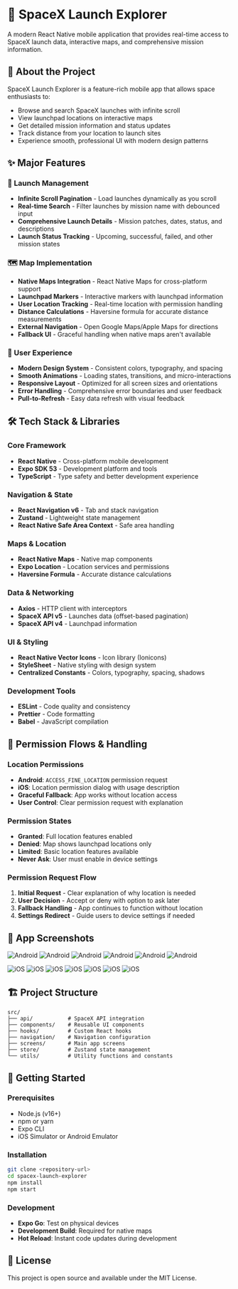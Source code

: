# 🚀 SpaceX Launch Explorer

A modern React Native mobile application that provides real-time access to SpaceX launch data, interactive maps, and comprehensive mission information.

## 📱 About the Project

SpaceX Launch Explorer is a feature-rich mobile app that allows space enthusiasts to:

- Browse and search SpaceX launches with infinite scroll
- View launchpad locations on interactive maps
- Get detailed mission information and status updates
- Track distance from your location to launch sites
- Experience smooth, professional UI with modern design patterns

## ✨ Major Features

### 🚀 Launch Management

- **Infinite Scroll Pagination** - Load launches dynamically as you scroll
- **Real-time Search** - Filter launches by mission name with debounced input
- **Comprehensive Launch Details** - Mission patches, dates, status, and descriptions
- **Launch Status Tracking** - Upcoming, successful, failed, and other mission states

### 🗺️ Map Implementation

- **Native Maps Integration** - React Native Maps for cross-platform support
- **Launchpad Markers** - Interactive markers with launchpad information
- **User Location Tracking** - Real-time location with permission handling
- **Distance Calculations** - Haversine formula for accurate distance measurements
- **External Navigation** - Open Google Maps/Apple Maps for directions
- **Fallback UI** - Graceful handling when native maps aren't available

### 🎨 User Experience

- **Modern Design System** - Consistent colors, typography, and spacing
- **Smooth Animations** - Loading states, transitions, and micro-interactions
- **Responsive Layout** - Optimized for all screen sizes and orientations
- **Error Handling** - Comprehensive error boundaries and user feedback
- **Pull-to-Refresh** - Easy data refresh with visual feedback

## 🛠️ Tech Stack & Libraries

### Core Framework

- **React Native** - Cross-platform mobile development
- **Expo SDK 53** - Development platform and tools
- **TypeScript** - Type safety and better development experience

### Navigation & State

- **React Navigation v6** - Tab and stack navigation
- **Zustand** - Lightweight state management
- **React Native Safe Area Context** - Safe area handling

### Maps & Location

- **React Native Maps** - Native map components
- **Expo Location** - Location services and permissions
- **Haversine Formula** - Accurate distance calculations

### Data & Networking

- **Axios** - HTTP client with interceptors
- **SpaceX API v5** - Launches data (offset-based pagination)
- **SpaceX API v4** - Launchpad information

### UI & Styling

- **React Native Vector Icons** - Icon library (Ionicons)
- **StyleSheet** - Native styling with design system
- **Centralized Constants** - Colors, typography, spacing, shadows

### Development Tools

- **ESLint** - Code quality and consistency
- **Prettier** - Code formatting
- **Babel** - JavaScript compilation

## 🔐 Permission Flows & Handling

### Location Permissions

- **Android**: `ACCESS_FINE_LOCATION` permission request
- **iOS**: Location permission dialog with usage description
- **Graceful Fallback**: App works without location access
- **User Control**: Clear permission request with explanation

### Permission States

- **Granted**: Full location features enabled
- **Denied**: Map shows launchpad locations only
- **Limited**: Basic location features available
- **Never Ask**: User must enable in device settings

### Permission Request Flow

1. **Initial Request** - Clear explanation of why location is needed
2. **User Decision** - Accept or deny with option to ask later
3. **Fallback Handling** - App continues to function without location
4. **Settings Redirect** - Guide users to device settings if needed

## 📱 App Screenshots

![Android](assets/android/1.jpg)
![Android](assets/android/2.jpg)
![Android](assets/android/3.jpg)
![Android](assets/android/4.jpg)
![Android](assets/android/5.jpg)
![Android](assets/android/6.jpg)

![iOS](assets/ios/1.jpg)
![iOS](assets/ios/2.jpg)
![iOS](assets/ios/3.jpg)
![iOS](assets/ios/4.jpg)
![iOS](assets/ios/5.jpg)
![iOS](assets/ios/6.jpg)
![iOS](assets/ios/7.jpg)

## 🏗️ Project Structure

```
src/
├── api/           # SpaceX API integration
├── components/    # Reusable UI components
├── hooks/         # Custom React hooks
├── navigation/    # Navigation configuration
├── screens/       # Main app screens
├── store/         # Zustand state management
└── utils/         # Utility functions and constants
```

## 🚀 Getting Started

### Prerequisites

- Node.js (v16+)
- npm or yarn
- Expo CLI
- iOS Simulator or Android Emulator

### Installation

```bash
git clone <repository-url>
cd spacex-launch-explorer
npm install
npm start
```

### Development

- **Expo Go**: Test on physical devices
- **Development Build**: Required for native maps
- **Hot Reload**: Instant code updates during development

## 📄 License

This project is open source and available under the MIT License.
